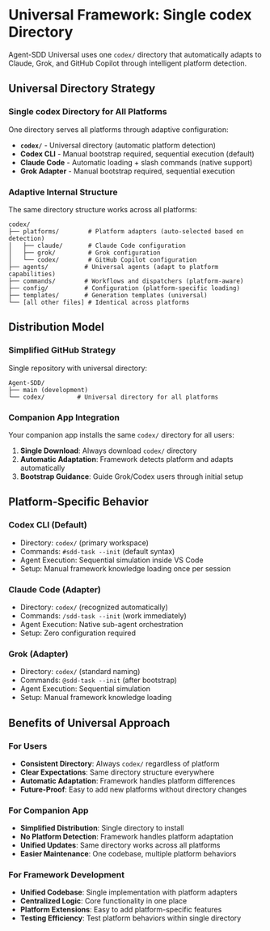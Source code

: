 # Universal Framework: Single codex Directory

Agent-SDD Universal uses one `codex/` directory that automatically adapts to Claude, Grok, and GitHub Copilot through intelligent platform detection.

## Universal Directory Strategy

### Single codex Directory for All Platforms
One directory serves all platforms through adaptive configuration:

- **`codex/`** - Universal directory (automatic platform detection)
- **Codex CLI** - Manual bootstrap required, sequential execution (default)
- **Claude Code** - Automatic loading + slash commands (native support)
- **Grok Adapter** - Manual bootstrap required, sequential execution

### Adaptive Internal Structure
The same directory structure works across all platforms:

```
codex/
├── platforms/        # Platform adapters (auto-selected based on detection)
│   ├── claude/       # Claude Code configuration
│   ├── grok/         # Grok configuration
│   └── codex/        # GitHub Copilot configuration
├── agents/          # Universal agents (adapt to platform capabilities)
├── commands/        # Workflows and dispatchers (platform-aware)
├── config/          # Configuration (platform-specific loading)
├── templates/       # Generation templates (universal)
└── [all other files] # Identical across platforms
```

## Distribution Model

### Simplified GitHub Strategy
Single repository with universal directory:

```
Agent-SDD/
├── main (development)
└── codex/         # Universal directory for all platforms
```

### Companion App Integration
Your companion app installs the same `codex/` directory for all users:

1. **Single Download**: Always download `codex/` directory
2. **Automatic Adaptation**: Framework detects platform and adapts automatically  
3. **Bootstrap Guidance**: Guide Grok/Codex users through initial setup

## Platform-Specific Behavior

### Codex CLI (Default)
- Directory: `codex/` (primary workspace)
- Commands: `#sdd-task --init` (default syntax)
- Agent Execution: Sequential simulation inside VS Code
- Setup: Manual framework knowledge loading once per session

### Claude Code (Adapter)
- Directory: `codex/` (recognized automatically)
- Commands: `/sdd-task --init` (work immediately)
- Agent Execution: Native sub-agent orchestration
- Setup: Zero configuration required

### Grok (Adapter)
- Directory: `codex/` (standard naming)
- Commands: `@sdd-task --init` (after bootstrap)
- Agent Execution: Sequential simulation
- Setup: Manual framework knowledge loading

## Benefits of Universal Approach

### For Users
- **Consistent Directory**: Always `codex/` regardless of platform
- **Clear Expectations**: Same directory structure everywhere
- **Automatic Adaptation**: Framework handles platform differences
- **Future-Proof**: Easy to add new platforms without directory changes

### For Companion App
- **Simplified Distribution**: Single directory to install
- **No Platform Detection**: Framework handles platform adaptation
- **Unified Updates**: Same directory works across all platforms
- **Easier Maintenance**: One codebase, multiple platform behaviors

### For Framework Development
- **Unified Codebase**: Single implementation with platform adapters
- **Centralized Logic**: Core functionality in one place
- **Platform Extensions**: Easy to add platform-specific features
- **Testing Efficiency**: Test platform behaviors within single directory
